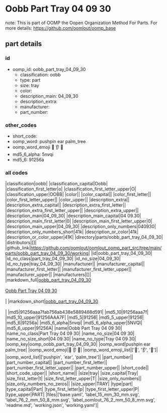 # Oobb Part Tray 04 09 30  

note: This is part of OOMP the Oopen Organization Method For Parts. For more details: https://github.com/oomlout/oomp_base

##  part details





### id
* oomp_id: oobb_part_tray_04_09_30
  * classification: oobb
  * type: part
  * size: tray
  * color: 
  * description_main: 04_09_30
  * description_extra: 
  * manufacturer: 
  * part_number: 

### other_codes
* short_code: 
* oomp_word: pushpin ear palm_tree
* oomp_word_emoji :pushpin: :ear: :palm_tree:
* md5_6_alpha: 5nvqi
* md5_6: 91256a

### all codes 
|classification|oobb|
|classification_capital|Oobb|
|classification_first_letter|o|
|classification_first_letter_upper|O|
|classification_upper|OOBB|
|color||
|color_capital||
|color_first_letter||
|color_first_letter_upper||
|color_upper||
|description_extra||
|description_extra_capital||
|description_extra_first_letter||
|description_extra_first_letter_upper||
|description_extra_upper||
|description_main|04_09_30|
|description_main_capital|04 09.30|
|description_main_first_letter|0|
|description_main_first_letter_upper|0|
|description_main_upper|04_09_30|
|description_only_numbers|040930|
|description_only_numbers_short|41k|
|description_or_color|41k|
|description_or_color_upper|41K|
|directory|parts/oobb_part_tray_04_09_30|
|distributors|[]|
|github_link|https://github.com/oomlout/oomlout_oomp_part_src/tree/main/parts/oobb_part_tray_04_09_30/working|
|id|oobb_part_tray_04_09_30|
|id_no_class|part_tray_04_09_30|
|id_no_size|04_09_30|
|id_no_type|tray_04_09_30|
|manufacturer||
|manufacturer_capital||
|manufacturer_first_letter||
|manufacturer_first_letter_upper||
|manufacturer_upper||
|manufacturers|[]|
|markdown_full|[oobb_part_tray_04_09_30](https://github.com/oomlout/oomlout_oomp_part_src/tree/main/parts/oobb_part_tray_04_09_30/working)<br>[](https://github.com/oomlout/oomlout_oomp_part_src/tree/main/parts/oobb_part_tray_04_09_30/working)<br>[Oobb Part Tray 04 09 30](https://github.com/oomlout/oomlout_oomp_part_src/tree/main/parts/oobb_part_tray_04_09_30/working)<br><br>|
|markdown_short|[oobb_part_tray_04_09_30](https://github.com/oomlout/oomlout_oomp_part_src/tree/main/parts/oobb_part_tray_04_09_30/working)<br><br>|
|md5|91256aaa7fab756ab438e5889468d591|
|md5_10|91256aaa7f|
|md5_10_upper|91256AAA7F|
|md5_5|91256|
|md5_5_upper|91256|
|md5_6|91256a|
|md5_6_alpha|5nvqi|
|md5_6_alpha_upper|5NVQI|
|md5_6_upper|91256A|
|name|Oobb Part Tray 04 09 30|
|name_no_class|Part Tray 04 09 30|
|name_no_size|04 09 30|
|name_no_size_short|04 09 30|
|name_no_type|Tray 04 09 30|
|oomp_key|oomp_oobb_part_tray_04_09_30|
|oomp_word|pushpin ear palm_tree|
|oomp_word_emoji|:pushpin: :ear: :palm_tree:|
|oomp_word_emoji_list|[':pushpin:', ':ear:', ':palm_tree:']|
|oomp_word_list|['pushpin', 'ear', 'palm_tree']|
|part_number||
|part_number_capital||
|part_number_first_letter||
|part_number_first_letter_upper||
|part_number_upper||
|short_code||
|short_code_upper||
|short_name||
|size|tray|
|size_capital|Tray|
|size_first_letter|t|
|size_first_letter_upper|T|
|size_only_numbers||
|size_only_numbers_no_zeros||
|size_upper|TRAY|
|type|part|
|type_capital|Part|
|type_first_letter|p|
|type_first_letter_upper|P|
|type_upper|PART|
|files|['base.yaml', 'label_15_mm_30_mm.svg', 'label_76_2_mm_50_8_mm.svg', 'label_oomlout_76_2_mm_50_8_mm.svg', 'readme.md', 'working.json', 'working.yaml']|
